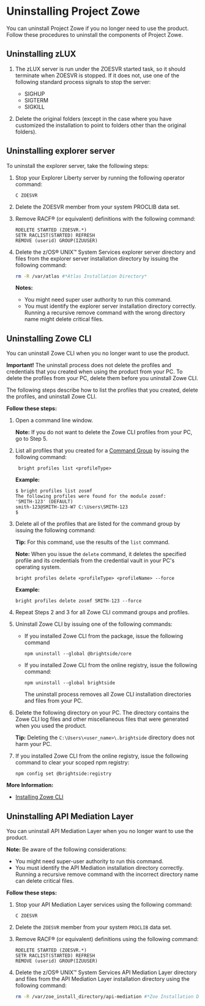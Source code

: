 # Uninstalling Project Zowe

You can uninstall Project Zowe if you no longer need to use the product. Follow these procedures to uninstall the components of Project Zowe.

## Uninstalling zLUX

1. The zLUX server is run under the ZOESVR started task, so it should terminate when ZOESVR is stopped.  If it does not, use one of the following standard process signals to stop the server:

    - SIGHUP
    - SIGTERM
    - SIGKILL

2. Delete the original folders (except in the case where you have customized the installation to point to folders other than the original folders).

## Uninstalling explorer server

To uninstall the explorer server, take the following steps:

1.  Stop your Explorer Liberty server by running the following operator command:

    ```
    C ZOESVR
    ```

2.  Delete the ZOESVR member from your system PROCLIB data set.
3.  Remove RACF® \(or equivalent\) definitions with the following command:

    ```
    RDELETE STARTED (ZOESVR.*)
    SETR RACLIST(STARTED) REFRESH
    REMOVE (userid) GROUP(IZUUSER)
    ```

4.  Delete the z/OS® UNIX™ System Services explorer server directory and files from the explorer server installation directory by issuing the following command:

    ```sh
    rm -R /var/atlas #*Atlas Installation Directory*
    ```

    **Notes:**

    -   You might need super user authority to run this command.
    -   You must identify the explorer server installation directory correctly. Running a recursive remove command with the wrong directory name might delete critical files.

## Uninstalling Zowe CLI
You can uninstall Zowe CLI when you no longer want to use the product.

**Important\!** The uninstall process does not delete the  profiles and credentials that you created when using the product from your PC. To delete the profiles from your PC, delete them before you uninstall Zowe CLI.

The following steps describe how to list the profiles that you created, delete the profiles, and uninstall Zowe CLI.

**Follow these steps:**

1.  Open a command line window. 

    **Note:** If you do not want to delete the Zowe CLI profiles from your PC, go to Step 5.

2.  List all profiles that you created for a [Command Group](cli-commandgroups.md) by issuing the following command:

    ```
     bright profiles list <profileType>
    ```
    **Example:**

    ```
    $ bright profiles list zosmf
    The following profiles were found for the module zosmf:
    'SMITH-123' (DEFAULT)
    smith-123@SMITH-123-W7 C:\Users\SMITH-123
    $
    ```

3.  Delete all of the profiles that are listed for the command group by issuing the following command: 

    **Tip:** For this command, use the results of the `list`
    command.    

    **Note:** When you issue the `delete` command, it deletes the
    specified profile and its credentials from the credential vault in your PC's operating system.

    ```
    bright profiles delete <profileType> <profileName> --force  
    ```
      **Example:**

    ```
    bright profiles delete zosmf SMITH-123 --force
    ```

4.  Repeat Steps 2 and 3 for all Zowe CLI command groups and profiles.

5.  Uninstall Zowe CLI by issuing one of the following commands:

    - If you installed Zowe CLI from the package, issue the following command
        ```
        npm uninstall --global @brightside/core
        ```

    - If you installed Zowe CLI from the online registry, issue the following command:
        ```
        npm uninstall --global brightside
        ```

        The uninstall process removes all Zowe CLI installation directories and files from your PC.

6. Delete the following directory on your PC. The directory contains the Zowe CLI log files and other miscellaneous files that were generated when you used the product.

    **Tip:** Deleting the `C:\Users\<user_name>\.brightside`  directory does not harm your PC.

1.  If you installed Zowe CLI from the online registry, issue the following command to clear your scoped npm registry:

    ```
    npm config set @brightside:registry
    ```

**More Information:**

  - [Installing Zowe CLI](cli-installcli.md)


## Uninstalling API Mediation Layer

You can uninstall API Mediation Layer when you no longer want to use the product.

**Note:** Be aware of the following considerations:

-   You might need super-user authority to run this command.
-   You must identify the API Mediation installation directory correctly. Running a recursive remove command with the incorrect directory name can delete critical files.

**Follow these steps:**

1.  Stop your API Mediation Layer services using the following command:

    ```
    C ZOESVR
    ```

2.  Delete the `ZOESVR` member from your system `PROCLIB` data set.
3.  Remove RACF® \(or equivalent\) definitions using the following command:

    ```
    RDELETE STARTED (ZOESVR.*)
    SETR RACLIST(STARTED) REFRESH
    REMOVE (userid) GROUP(IZUUSER)
    ```

4.  Delete the z/OS® UNIX™ System Services API Mediation Layer directory and files from the API Mediation Layer installation directory using the following command:

    ```sh
    rm -R /var/zoe_install_directory/api-mediation #*Zoe Installation Directory*
    ```
    
